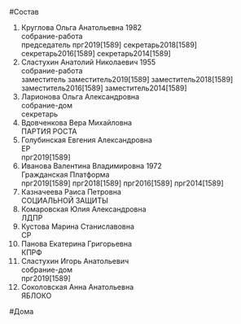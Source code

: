 #Состав  
1. Круглова Ольга Анатольевна 1982  
    собрание-работа  
    председатель прг2019[1589] секретарь2018[1589] секретарь2016[1589] секретарь2014[1589]  
2. Сластухин Анатолий Николаевич 1955  
    собрание-работа  
    заместитель заместитель2019[1589] заместитель2018[1589] заместитель2016[1589] заместитель2014[1589]  
3. Ларионова Ольга Александровна  
    собрание-дом  
    секретарь  
4. Вдовченкова Вера Михайловна  
    ПАРТИЯ РОСТА  
5. Голубинская Евгения Александровна  
    ЕР  
    прг2019[1589]  
6. Иванова Валентина Владимировна 1972  
    Гражданская Платформа  
    прг2019[1589] прг2018[1589] прг2016[1589] прг2014[1589]  
7. Казначеева Раиса Петровна  
    СОЦИАЛЬНОЙ ЗАЩИТЫ  
8. Комаровская Юлия Александровна  
    ЛДПР  
9. Кустова Марина Станиславовна  
    СР  
10. Панова Екатерина Григорьевна  
    КПРФ  
11. Сластухин Игорь Анатольевич  
    собрание-дом  
    прг2019[1589]  
12. Соколовская Анна Анатольевна  
    ЯБЛОКО  
  
#Дома  
